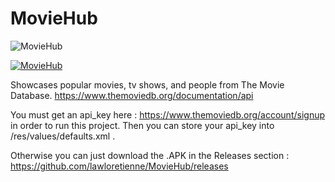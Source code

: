 # MovieHub

![MovieHub](https://raw.githubusercontent.com/lawloretienne/MovieHub/master/images/ic_launcher.png)

[![MovieHub](http://img.youtube.com/vi/u20-ZgBYUHk/0.jpg)](https://www.youtube.com/watch?v=u20-ZgBYUHk "MovieHub")

Showcases popular movies, tv shows, and people from The Movie Database.
https://www.themoviedb.org/documentation/api

You must get an api_key here : https://www.themoviedb.org/account/signup
in order to run this project.  Then you can store your api_key into /res/values/defaults.xml . 

Otherwise you can just download the .APK in the Releases section : https://github.com/lawloretienne/MovieHub/releases
